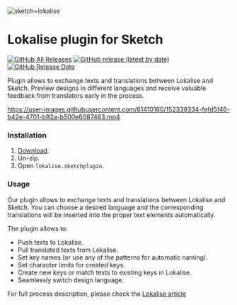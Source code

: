 ![sketch+lokalise](https://user-images.githubusercontent.com/61410160/152339481-28f6bb66-0b3c-4218-817a-ba3a755cb652.png)
# Lokalise plugin for Sketch

[![GitHub All Releases](https://img.shields.io/github/downloads/lokalise/lokalise-sketchplugin/total?cacheSeconds=1800)](https://github.com/lokalise/lokalise-sketchplugin/releases)
[![GitHub release (latest by date)](https://img.shields.io/github/v/release/lokalise/lokalise-sketchplugin?cacheSeconds=5000)](https://github.com/lokalise/lokalise-sketchplugin/releases/latest)
[![GitHub Release Date](https://img.shields.io/github/release-date/lokalise/lokalise-sketchplugin?cacheSeconds=1800)](https://github.com/lokalise/lokalise-sketchplugin/releases/latest)

Plugin allows to exchange texts and translations between Lokalise and Sketch. Preview designs in different languages and receive valuable feedback from translators early in the process.



https://user-images.githubusercontent.com/61410160/152339334-fefd5f46-b42e-4701-b92a-b500e6087483.mp4




### Installation

1. [Download](https://github.com/lokalise/lokalise-sketchplugin/releases/download/v1.6.1/lokalise-sketch.sketchplugin-1.6.1.zip).
2. Un-zip.
3. Open `lokalise.sketchplugin`.


### Usage
Our plugin allows to exchange texts and translations between Lokalise and Sketch. You can choose a desired language and the corresponding translations will be inserted into the proper text elements automatically.

The plugin allows to:

- Push texts to Lokalise.
- Pull translated texts from Lokalise.
- Set key names (or use any of the patterns for automatic naming).
- Set character limits for created keys.
- Create new keys or match texts to existing keys in Lokalise.
- Seamlessly switch design language.

For full process description, please check the [Lokalise article](https://docs.lokalise.com/en/articles/4669773-sketch)
